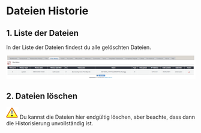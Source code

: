# Dateien Historie

## 1. Liste der Dateien

In der Liste der Dateien findest du alle gelöschten Dateien.

![Liste der Dateien](../../.gitbook/assets/admin_filhistories.png)

## 2. Dateien löschen

![Important](../../.gitbook/assets/important.png) Du kannst die Dateien hier endgültig löschen, aber beachte, dass dann die Historisierung unvollständig ist.

